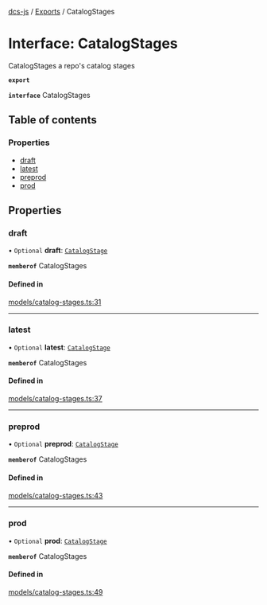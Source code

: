 [dcs-js](../README.md) / [Exports](../modules.md) / CatalogStages

# Interface: CatalogStages

CatalogStages a repo\'s catalog stages

**`export`**

**`interface`** CatalogStages

## Table of contents

### Properties

- [draft](CatalogStages.md#draft)
- [latest](CatalogStages.md#latest)
- [preprod](CatalogStages.md#preprod)
- [prod](CatalogStages.md#prod)

## Properties

### <a id="draft" name="draft"></a> draft

• `Optional` **draft**: [`CatalogStage`](CatalogStage.md)

**`memberof`** CatalogStages

#### Defined in

[models/catalog-stages.ts:31](https://github.com/unfoldingWord/dcs-js/blob/42a7ab5/models/catalog-stages.ts#L31)

___

### <a id="latest" name="latest"></a> latest

• `Optional` **latest**: [`CatalogStage`](CatalogStage.md)

**`memberof`** CatalogStages

#### Defined in

[models/catalog-stages.ts:37](https://github.com/unfoldingWord/dcs-js/blob/42a7ab5/models/catalog-stages.ts#L37)

___

### <a id="preprod" name="preprod"></a> preprod

• `Optional` **preprod**: [`CatalogStage`](CatalogStage.md)

**`memberof`** CatalogStages

#### Defined in

[models/catalog-stages.ts:43](https://github.com/unfoldingWord/dcs-js/blob/42a7ab5/models/catalog-stages.ts#L43)

___

### <a id="prod" name="prod"></a> prod

• `Optional` **prod**: [`CatalogStage`](CatalogStage.md)

**`memberof`** CatalogStages

#### Defined in

[models/catalog-stages.ts:49](https://github.com/unfoldingWord/dcs-js/blob/42a7ab5/models/catalog-stages.ts#L49)
